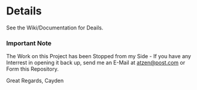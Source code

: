 # Details
See the Wiki/Documentation for Deails.

### Important Note
The Work on this Project has been Stopped from my Side - If you have any Interrest in opening it back up, send me
an E-Mail at atzen@post.com or Form this Repository.

Great Regards,
Cayden
